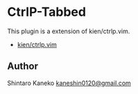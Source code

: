 CtrlP-Tabbed
============

This plugin is a extension of kien/ctrlp.vim.

- [kien/ctrlp.vim](https://github.com/kien/ctrlp.vim)

Author
------

Shintaro Kaneko <kaneshin0120@gmail.com>

